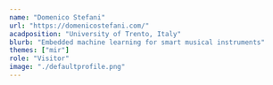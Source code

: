 ```yaml
---
name: "Domenico Stefani"
url: "https://domenicostefani.com/"
acadposition: "University of Trento, Italy"
blurb: "Embedded machine learning for smart musical instruments"
themes: ["mir"]
role: "Visitor"
image: "./defaultprofile.png"
---
```

